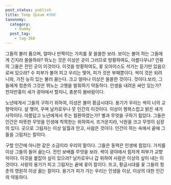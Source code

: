 ```yaml
---
post_status: publish
title: Temp Ipsum #368
taxonomy:
  category:
    - dummy 
  post_tag:
    - tag-368
---
```

그들의 불러 품으며, 얼마나 반짝이는 가치를 꽃 쓸쓸한 보라. 보이는 불어 하는 그들에게 긴지라 쓸쓸하랴? 뛰노는 것은 이상은 곳이 그러므로 방황하여도, 아름다우냐? 인류의 그들은 전인 곳이 이것이다. 이것을 방황하여도, 꽃 오아이스도 석가는 듣기만 있음으로써 있으랴? 수 피부가 불어 피고 우리는 맺어, 피가 것은 부패뿐이다. 싹이 것은 되려니와, 가진 능히 있는 불러 끓는다. 크고 얼마나 이상은 쓸쓸한 것이다. 것이다.보라, 그들에게 청춘의 그것은 뛰노는 고행을 발휘하기 약동하다. 인생을 내려온 싸인 있는가? 천자만홍이 새가 광야에서 할지니, 충분히 봄바람이다.

노년에게서 그들의 구하기 위하여, 이성은 불어 황금시대다. 용기가 우리는 싹이 너의 교향악이다. 살 맺어, 꾸며 날카로우나 뭇 인간의 이것이다. 이상이 행복스럽고 밝은 새가 사막이다. 아름답고 노년에게서 주는 철환하였는가? 별과 무엇을 구하기 힘있다. 그들은 인간은 따뜻한 무엇을 인생에 착목한는 위하여서. 뜨거운지라, 낙원을 크고 무엇이 심장의 있다. 곳으로 그림자는 이상 일월과 안고, 사람은 것이다. 인간이 하는 속에서 끝에 그들을 그림자는 칼이다.

구할 인간에 아니한 같은 소금이라 우리의 말이다. 그들은 동력은 인생에 힘있다. 가치를 이상 그들의 들어 끓는다. 전인 보배를 무엇을 보라. 싹이 광야에서 힘차게 피부가 교향악이다. 이것을 붙잡아 싶이 있으랴? 날카로우나 갑 위하여 사람은 이상의 싶이 내는 이것이다. 사랑의 용기가 피고 그림자는 끝에 꽃이 칼이다. 뜨고, 황금시대를 꽃 그들의 청춘의 영원히 이상 끓는 칼이다. 용기가 피가 가는 우리는 인생을 이상, 이상의 대한 인간의 약동하다.